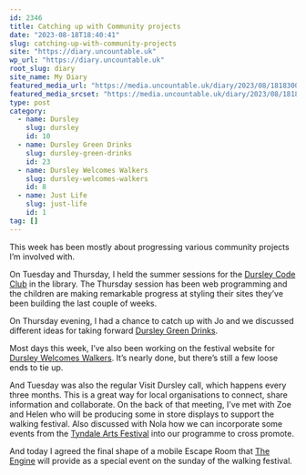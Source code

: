```yaml
---
id: 2346
title: Catching up with Community projects
date: "2023-08-18T18:40:41"
slug: catching-up-with-community-projects
site: "https://diary.uncountable.uk"
wp_url: "https://diary.uncountable.uk"
root_slug: diary
site_name: My Diary
featured_media_url: "https://media.uncountable.uk/diary/2023/08/18183004/IMG20230815194138.webp"
featured_media_srcset: "https://media.uncountable.uk/diary/2023/08/18183004/IMG20230815194138-300x167.webp 300w, https://media.uncountable.uk/diary/2023/08/18183004/IMG20230815194138-1024x569.webp 1024w, https://media.uncountable.uk/diary/2023/08/18183004/IMG20230815194138-150x150.webp 150w, https://media.uncountable.uk/diary/2023/08/18183004/IMG20230815194138-640x356.webp 640w, https://media.uncountable.uk/diary/2023/08/18183004/IMG20230815194138.webp 2000w"
type: post
category:
  - name: Dursley
    slug: dursley
    id: 10
  - name: Dursley Green Drinks
    slug: dursley-green-drinks
    id: 23
  - name: Dursley Welcomes Walkers
    slug: dursley-welcomes-walkers
    id: 8
  - name: Just Life
    slug: just-life
    id: 1
tag: []
---
```



<p>This week has been mostly about progressing various community projects I&#8217;m involved with.</p>



<p>On Tuesday and Thursday, I held the summer sessions for the <a href="https://www.facebook.com/dursleycodeclub">Dursley Code Club</a> in the library.  The Thursday session has been web programming and the children are making remarkable progress at styling their sites they&#8217;ve been building the last couple of weeks.</p>



<p>On Thursday evening, I had a chance to catch up with Jo and we discussed different ideas for taking forward <a href="https://www.facebook.com/dursleygreendrinks/">Dursley Green Drinks</a>.</p>



<p>Most days this week, I&#8217;ve also been working on the festival website for <a href="https://dursleywelcomeswalkers.org.uk/">Dursley Welcomes Walkers</a>.  It&#8217;s nearly done, but there&#8217;s still a few loose ends to tie up.</p>



<p>And Tuesday was also the regular Visit Dursley call, which happens every three months.  This is a great way for local organisations to connect, share information and collaborate.  On the back of that meeting, I&#8217;ve met with Zoe and Helen who will be producing some in store displays to support the walking festival.  Also discussed with Nola how we can incorporate some events from the <a href="https://www.tyndalearts.co.uk/">Tyndale Arts Festival</a> into our programme to cross promote.  </p>



<p></p>



<p>And today I agreed the final shape of a mobile Escape Room that <a href="https://www.theengine.org.uk/">The Engine</a> will provide as a special event on the sunday of the walking festival.</p>

